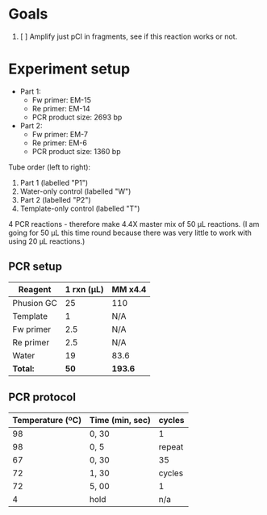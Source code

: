 # Goals

1. [ ] Amplify just pCI in fragments, see if this reaction works or not.

# Experiment setup

- Part 1:
  - Fw primer: EM-15
  - Re primer: EM-14
  - PCR product size: 2693 bp
- Part 2:
  - Fw primer: EM-7
  - Re primer: EM-6
  - PCR product size: 1360 bp

Tube order (left to right):

1. Part 1 (labelled "P1")
1. Water-only control (labelled "W")
1. Part 2 (labelled "P2")
1. Template-only control (labelled "T")

4 PCR reactions - therefore make 4.4X master mix of 50 µL reactions. (I am going for 50 µL this time round because there was very little to work with using 20 µL reactions.)

## PCR setup

Reagent | 1 rxn (µL) | MM x4.4
--|--|--
Phusion GC | 25 | 110
Template | 1 | N/A
Fw primer | 2.5 | N/A
Re primer | 2.5 | N/A
Water | 19 | 83.6
**Total:** | **50** | **193.6**

## PCR protocol

Temperature (ºC) | Time (min, sec) | cycles
------|-------|-----
98 | 0, 30 | 1
98 | 0, 5  | repeat
67 | 0, 30 | 35
72 | 1, 30 | cycles
72 | 5, 00 | 1
4  | hold  | n/a
